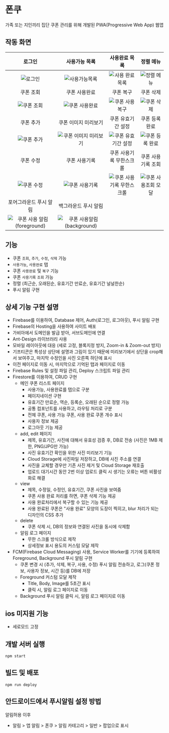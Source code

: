 # 폰쿠

가족 또는 지인끼리 집단 쿠폰 관리를 위해 개발된 PWA(Progressive Web App) 웹앱

## 작동 화면

|로그인|사용가능 목록|사용완료 목록|정렬 메뉴|
|:---:|:---:|:---:|:---:|
| ![로그인](https://github.com/syki66/poncoo/assets/59393359/5ffbed2d-cf89-41b4-8924-c7e9bd5b6bc6) | ![사용가능목록](https://github.com/syki66/poncoo/assets/59393359/d5d5a804-706b-46bd-96f5-95812739a2f1) | ![사용 완료 목록](https://github.com/syki66/poncoo/assets/59393359/42b2f3f9-8e23-44ee-9f59-4d613de8bc95) | ![정렬 메뉴](https://github.com/syki66/poncoo/assets/59393359/d66f1736-9a95-4766-8de3-0019a268279d) |
|쿠폰 조회|쿠폰 사용완료|쿠폰 복구|쿠폰 삭제|
|![쿠폰 조회](https://github.com/syki66/poncoo/assets/59393359/cfc4a547-6df7-406e-99cc-95d2208223af)|![쿠폰 사용완료](https://github.com/syki66/poncoo/assets/59393359/fe5ca1d2-bb19-48be-97e7-f6ea1ddd486a)|![쿠폰 사용복구](https://github.com/syki66/poncoo/assets/59393359/d6f38ae5-b692-43a1-bb0d-f04065eee2d4)|![쿠폰 삭제](https://github.com/syki66/poncoo/assets/59393359/065d954b-2d09-40f3-9537-3ea0097784ce)|
|쿠폰 추가|쿠폰 이미지 미리보기|쿠폰 유효기간 설정|쿠폰 등록 완료|
|![쿠폰 추가](https://github.com/syki66/poncoo/assets/59393359/970562e4-57fb-4ab2-b5f5-059df6b9c5d0)|![쿠폰 이미지 미리보기](https://github.com/syki66/poncoo/assets/59393359/8c6fbc5e-6281-451f-9a07-2ee2391a95ae)|![쿠폰 유효기간 설정](https://github.com/syki66/poncoo/assets/59393359/d4902e18-6fae-4c77-ac9b-7cf13ee11249)|![쿠폰 등록 완료](https://github.com/syki66/poncoo/assets/59393359/79ef15c9-85f7-4943-a1b7-4e6c3ef67dc1)|
|쿠폰 수정|쿠폰 사용기록|쿠폰 사용기록 무한스크롤|쿠폰 사용기록 조회|
|![쿠폰 수정](https://github.com/syki66/poncoo/assets/59393359/e1f1a74a-bae6-4852-b344-c6e2e01b4a52)|![쿠폰 사용기록](https://github.com/syki66/poncoo/assets/59393359/0d98b621-c751-446e-9747-f80ef5898752)|![쿠폰 사용기록 무한스크롤](https://github.com/syki66/poncoo/assets/59393359/33757b8e-41d7-4b0b-8b22-04f955e1a7ba)|![쿠폰 사용조회 모달](https://github.com/syki66/poncoo/assets/59393359/db731a3d-32f3-4ed9-8f7c-57da443335e2)|
| 포어그라운드 푸시 알림 | 백그라운드 푸시 알림|||
|![쿠폰 사용 알림 (foreground)](https://github.com/syki66/poncoo/assets/59393359/98e1a69e-585b-4b41-8853-852b1b1924e6)|![쿠폰 사용알림(background)](https://github.com/syki66/poncoo/assets/59393359/f564f654-5fac-4ba0-bcfb-915ce9399a2c)|||

## 기능

- 쿠폰 `조회`, `추가`, `수정`, `삭제` 가능
- `사용가능`, `사용완료` 탭
- 쿠폰 `사용완료` 및 `복구` 기능
- 쿠폰 `사용기록` `조회` 가능
- 정렬 (최근순, 오래된순, 유효기간 만료순, 유효기간 널널한순)
- 푸시 알림 구현

## 상세 기능 구현 설명

- Firebase를 이용하여, Database 제어, Auth(로그인, 로그아웃), 푸시 알림 구현
- Firebase의 Hosting을 사용하여 사이트 배포
- 가비아에서 도메인을 발급 받아, 서브도메인에 연결
- Ant-Design 라이브러리 사용
- 모바일 레이아웃에 대응 (세로 고정, 블록지정 방지, Zoom-in & Zoom-out 방지)
- 기프티콘은 특성상 상단에 설명과 그림이 있기 때문에 미리보기에서 상단을 crop해서 보여주고, 마지막 수정인을 사진 오른쪽 하단에 표시
- 이전 페이지로 이동 시, 마지막으로 기억된 탭과 페이지로 이동
- Firebase Rules 및 설정 파일 관리, Deploy 스크립트 파일 관리
- Firestore를 이용하여, CRUD 구현
  - 메인 쿠폰 리스트 페이지
    - 사용가능, 사용완료를 탭으로 구분
    - 페이지네이션 구현
    - 유효기간 만료순, 역순, 등록순, 오래된 순으로 정렬 가능
    - 공통 컴포넌트를 사용하고, 라우팅 처리로 구분
    - 전체 쿠폰, 사용 가능 쿠폰, 사용 완료 쿠폰 개수 표시
    - 사용자 정보 제공
    - 로그아웃 기능 제공
  - add, edit 페이지
    - 제목, 유효기간, 사진에 대해서 유효성 검증 후, DB로 전송 (사진은 1MB 제한, PNG/JPG만 가능)
    - 사진 유효기간 확인을 위한 사진 미리보기 기능
    - Cloud Storage에 사진파일 저장하고, DB에 사진 주소를 연결
    - 사진을 교체할 경우만 기존 사진 제거 및 Cloud Storage 재호출
    - 업로드 대기시간 동안 2번 이상 업로드 클릭 시 생기는 오류는 버튼 비활성화로 해결
  - view
    - 제목, 수정일, 수정인, 유효기간, 쿠폰 사진을 보여줌
    - 쿠폰 사용 완료 처리를 하면, 쿠폰 삭제 기능 제공
    - 사용 완료처리에서 복구할 수 있는 기능 제공
    - 사용 완료된 쿠폰은 "사용 완료" 모양의 도장이 찍히고, blur 처리가 되는 디자인의 CSS 추가
  - delete
    - 쿠폰 삭제 시, DB의 정보와 연결된 사진을 동시에 삭제함
  - 알림 로그 페이지
    - 무한 스크롤 방식으로 제작
    - 상세정보 표시 용도의 커스텀 모달 제작
- FCM(Firebase Cloud Messaging) 사용, Service Worker를 기기에 등록하여 Foreground, Background 푸시 알림 구현
  - 쿠폰 변경 시 (추가, 삭제, 복구, 사용, 수정) 푸시 알림 전송하고, 로그(쿠폰 정보, 사용자 정보, 시간 등)를 DB에 저장
  - Foreground 커스텀 모달 제작
    - Title, Body, Image를 5초간 표시
    - 클릭 시, 알림 로그 페이지로 이동
  - Background 푸시 알림 클릭 시, 알림 로그 페이지로 이동

## ios 미지원 기능

- 세로모드 고정

## 개발 서버 실행

```
npm start
```

## 빌드 및 배포

```
npm run deploy
```

## 안드로이드에서 푸시알림 설정 방법

알림허용 이후

- 알림 > 앱 알림 > 폰쿠 > 알림 카테고리 > 일반 > 팝업으로 표시
